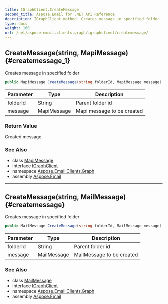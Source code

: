 ```yaml
---
title: IGraphClient.CreateMessage
second_title: Aspose.Email for .NET API Reference
description: IGraphClient method. Creates message in specified folder
type: docs
weight: 160
url: /net/aspose.email.clients.graph/igraphclient/createmessage/
---
```

## CreateMessage(string, MapiMessage) {#createmessage_1}

Creates message in specified folder

```csharp
public MapiMessage CreateMessage(string folderId, MapiMessage message)
```

| Parameter | Type | Description |
| --- | --- | --- |
| folderId | String | Parent folder id |
| message | MapiMessage | Mapi message to be created |

### Return Value

Created message

### See Also

* class [MapiMessage](../../../aspose.email.mapi/mapimessage/)
* interface [IGraphClient](../)
* namespace [Aspose.Email.Clients.Graph](../../igraphclient/)
* assembly [Aspose.Email](../../../)

---

## CreateMessage(string, MailMessage) {#createmessage}

Creates message in specified folder

```csharp
public MailMessage CreateMessage(string folderId, MailMessage message)
```

| Parameter | Type | Description |
| --- | --- | --- |
| folderId | String | Parent folder id |
| message | MailMessage | MailMessage to be created |

### See Also

* class [MailMessage](../../../aspose.email/mailmessage/)
* interface [IGraphClient](../)
* namespace [Aspose.Email.Clients.Graph](../../igraphclient/)
* assembly [Aspose.Email](../../../)


